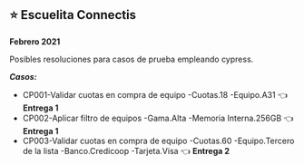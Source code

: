 ##  ⭐️ **Escuelita Connectis**

**Febrero 2021**

Posibles resoluciones para casos de prueba empleando cypress.

***Casos:***
- CP001-Validar cuotas en compra de equipo -Cuotas.18 -Equipo.A31 👈 **Entrega 1**
- CP002-Aplicar filtro de equipos -Gama.Alta -Memoria Interna.256GB 👈 **Entrega 1**
- CP003-Validar cuotas en compra de equipo -Cuotas.60 -Equipo.Tercero de la lista -Banco.Credicoop -Tarjeta.Visa 👈 **Entrega 2**
